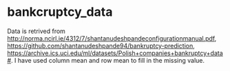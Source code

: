 # bankcruptcy_data
Data is retrived from http://norma.ncirl.ie/4312/7/shantanudeshpandeconfigurationmanual.pdf, https://github.com/shantanudeshpande94/bankruptcy-prediction, https://archive.ics.uci.edu/ml/datasets/Polish+companies+bankruptcy+data#.
I have used column mean and row mean to fill in the missing value.
